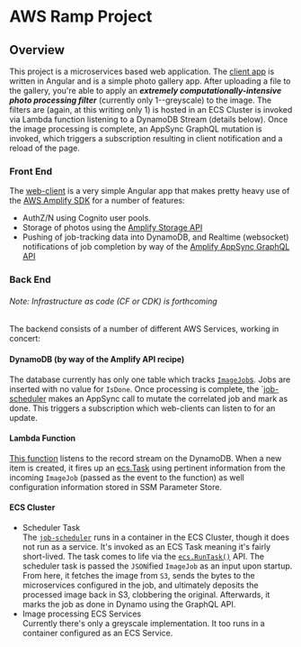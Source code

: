 # AWS Ramp Project

## Overview

This project is a microservices based web application. The [client app](./photo-gallery/apps/web-client/README.md) is written in Angular and is a simple photo gallery app. After uploading a file to the gallery, you're able to apply an _**extremely computationally-intensive photo processing filter**_  (currently only 1--greyscale) to the image. The filters are (again, at this writing only 1) is hosted in an ECS Cluster is invoked via Lambda function listening to a DynamoDB Stream (details below). Once the image processing is complete, an AppSync GraphQL mutation is invoked, which triggers a subscription resulting in client notification and a reload of the page.

### Front End

The [web-client](./photo-gallery/apps/web-client) is a very simple Angular app that makes pretty heavy use of the [AWS Amplify SDK](https://aws.amazon.com/amplify/) for a number of features:

* AuthZ/N using Cognito user pools.
* Storage of photos using the [Amplify Storage API](https://aws-amplify.github.io/docs/js/storage)
* Pushing of job-tracking data into DynamoDB, and Realtime (websocket) notifications of job completion by way of the [Amplify AppSync GraphQL API](https://aws-amplify.github.io/docs/js/api)

### Back End

###### _Note: Infrastructure as code (CF or CDK) is forthcoming_

The backend consists of a number of different AWS Services, working in concert:

#### DynamoDB (by way of the Amplify API recipe)

The database currently has only one table which tracks [`ImageJob`s](./photo-gallery/apps/web-client/amplify/backend/api/photogalleryapi/schema.graphql). Jobs are inserted with no value for `IsDone`. Once processing is complete, the `[job-scheduler](./photo-gallery/apps/job-scheduler/DispatchService.cs) makes an AppSync call to mutate the correlated job and mark as done. This triggers a subscription which web-clients can listen to for an update.

#### Lambda Function

[This function](./photo-gallery/lambda/ProcessDynamoDbRecords/src/index.ts) listens to the record stream on the DynamoDB. When a new item is created, it fires up an [ecs.Task](https://docs.aws.amazon.com/AmazonECS/latest/developerguide/task_definitions.html) using pertinent information from the incoming `ImageJob` (passed as the event to the function) as well configuration information stored in SSM Parameter Store. 

#### ECS Cluster

* Scheduler Task  
    The [`job-scheduler`](/photo-gallery/apps/job-scheduler/README.md) runs in a container in the ECS Cluster, though it does not run as a service. It's invoked as an ECS Task meaning it's fairly short-lived. The task comes to life via the [`ecs.RunTask()`](https://docs.aws.amazon.com/AmazonECS/latest/APIReference/API_RunTask.html) API. The scheduler task is passed the `JSON`ified `ImageJob` as an input upon startup. From here, it fetches the image from `S3`, sends the bytes to the microservices configured in the job, and ultimately deposits the processed image back in S3, clobbering the original. Afterwards, it marks the job as done in Dynamo using the GraphQL API.
* Image processing ECS Services  
    Currently there's only a greyscale implementation. It too runs in a container configured as an ECS Service.
